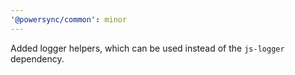 ```yaml
---
'@powersync/common': minor
---
```


Added logger helpers, which can be used instead of the `js-logger` dependency.
